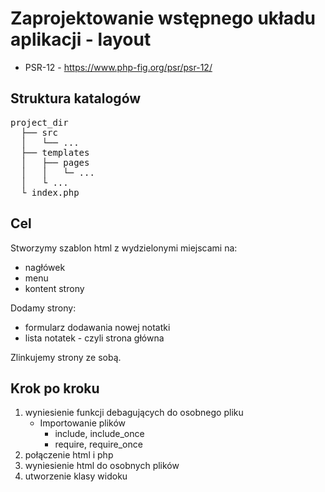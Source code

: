 # Zaprojektowanie wstępnego układu aplikacji - layout

* PSR-12 - https://www.php-fig.org/psr/psr-12/

## Struktura katalogów

<pre>
project_dir
  ├── src
  │   └── ...
  ├── templates
  │   ├── pages
  │   │   └─ ...
  │   └ ...
  └ index.php
</pre>

## Cel

Stworzymy szablon html z wydzielonymi miejscami na:

* nagłówek
* menu
* kontent strony

Dodamy strony:

* formularz dodawania nowej notatki
* lista notatek - czyli strona główna

Zlinkujemy strony ze sobą.

## Krok po kroku

1. wyniesienie funkcji debagujących do osobnego pliku
   * Importowanie plików
     * include, include_once
     * require, require_once
2. połączenie html i php
3. wyniesienie html do osobnych plików
4. utworzenie klasy widoku
